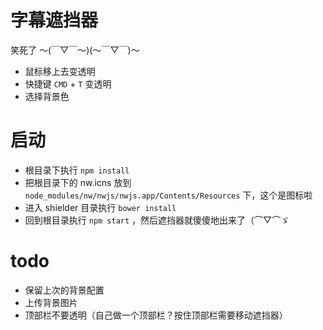 # 字幕遮挡器
笑死了 ～(￣▽￣～)(～￣▽￣)～

* 鼠标移上去变透明
* 快捷键 `CMD` + `T` 变透明
* 选择背景色

# 启动
* 根目录下执行 `npm install`
* 把根目录下的 nw.icns 放到 `node_modules/nw/nwjs/nwjs.app/Contents/Resources` 下，这个是图标啦
* 进入 shielder 目录执行 `bower install`
* 回到根目录执行 `npm start` ，然后遮挡器就傻傻地出来了（⌒▽⌒ゞ


# todo
* 保留上次的背景配置
* 上传背景图片
* 顶部栏不要透明（自己做一个顶部栏？按住顶部栏需要移动遮挡器）